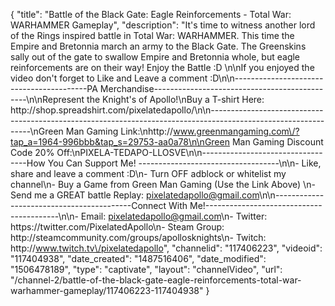 {
    "title": "Battle of the Black Gate: Eagle Reinforcements - Total War: WARHAMMER Gameplay",
    "description": "It's time to witness another lord of the Rings inspired battle in Total War: WARHAMMER.  This time the Empire and Bretonnia march an army to the Black Gate.  The Greenskins sally out of the gate to swallow Empire and Bretonnia whole, but eagle reinforcements are on their way!  Enjoy the Battle :D \n\nIf you enjoyed the video don't forget to Like and Leave a comment :D\n\n-----------------------------------------PA Merchandise----------------------------------------------\n\nRepresent the Knight's of Apollo!\nBuy a T-shirt Here: http:\/\/shop.spreadshirt.com\/pixelatedapollo\/\n\n---------------------------------------------------------------------------------------------------------------\nGreen Man Gaming Link:\nhttp:\/\/www.greenmangaming.com\/?tap_a=1964-996bbb&tap_s=29753-aa0a78\n\nGreen Man Gaming Discount Code 20% Off:\nPIXELA-TEDAPO-LLOSVE\n\n----------------------------------How You Can Support Me! -----------------------------------\n\n- Like, share and leave a comment :D\n- Turn OFF adblock or whitelist my channel\n- Buy a Game from Green Man Gaming (Use the Link Above) \n- Send me a GREAT battle Replay: pixelatedapollo@gmail.com\n\n------------------------------------------Connect With Me!-----------------------------------------\n\n- Email: pixelatedapollo@gmail.com\n- Twitter: https:\/\/twitter.com\/PixelatedApollo\n- Steam Group:  http:\/\/steamcommunity.com\/groups\/apollosknights\n- Twitch: http:\/\/www.twitch.tv\/pixelatedapollo",
    "channelid": "117406223",
    "videoid": "117404938",
    "date_created": "1487516406",
    "date_modified": "1506478189",
    "type": "captivate",
    "layout": "channelVideo",
    "url": "\/channel-2\/battle-of-the-black-gate-eagle-reinforcements-total-war-warhammer-gameplay\/117406223-117404938"
}
